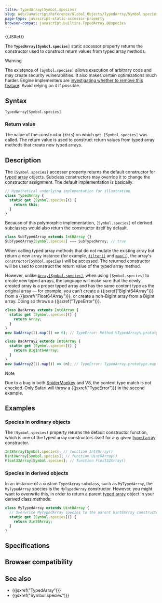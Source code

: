 ```yaml
---
title: TypedArray[Symbol.species]
slug: Web/JavaScript/Reference/Global_Objects/TypedArray/Symbol.species
page-type: javascript-static-accessor-property
browser-compat: javascript.builtins.TypedArray.@@species
---
```


{{JSRef}}

The **`TypedArray[Symbol.species]`** static accessor property returns the constructor used to construct return values from typed array methods.

> [!WARNING]
> The existence of `[Symbol.species]` allows execution of arbitrary code and may create security vulnerabilities. It also makes certain optimizations much harder. Engine implementers are [investigating whether to remove this feature](https://github.com/tc39/proposal-rm-builtin-subclassing). Avoid relying on it if possible.

## Syntax

```js-nolint
TypedArray[Symbol.species]
```

### Return value

The value of the constructor (`this`) on which `get [Symbol.species]` was called. The return value is used to construct return values from typed array methods that create new typed arrays.

## Description

The `[Symbol.species]` accessor property returns the default constructor for [typed array](/Web/JavaScript/Reference/Global_Objects/TypedArray#typedarray_objects) objects. Subclass constructors may override it to change the constructor assignment. The default implementation is basically:

```js
// Hypothetical underlying implementation for illustration
class TypedArray {
  static get [Symbol.species]() {
    return this;
  }
}
```

Because of this polymorphic implementation, `[Symbol.species]` of derived subclasses would also return the constructor itself by default.

```js
class SubTypedArray extends Int8Array {}
SubTypedArray[Symbol.species] === SubTypedArray; // true
```

When calling typed array methods that do not mutate the existing array but return a new array instance (for example, [`filter()`](/Web/JavaScript/Reference/Global_Objects/TypedArray/filter) and [`map()`](/Web/JavaScript/Reference/Global_Objects/TypedArray/map)), the array's `constructor[Symbol.species]` will be accessed. The returned constructor will be used to construct the return value of the typed array method.

However, unlike [`Array[Symbol.species]`](/Web/JavaScript/Reference/Global_Objects/Array/Symbol.species), when using `[Symbol.species]` to create new typed arrays, the language will make sure that the newly created array is a proper typed array and has the same content type as the original array — for example, you can't create a {{jsxref("BigInt64Array")}} from a {{jsxref("Float64Array")}}, or create a non-BigInt array from a BigInt array. Doing so throws a {{jsxref("TypeError")}}.

```js
class BadArray extends Int8Array {
  static get [Symbol.species]() {
    return Array;
  }
}
new BadArray(1).map(() => 0); // TypeError: Method %TypedArray%.prototype.map called on incompatible receiver [object Array]

class BadArray2 extends Int8Array {
  static get [Symbol.species]() {
    return BigInt64Array;
  }
}
new BadArray2(1).map(() => 0n); // TypeError: TypedArray.prototype.map constructed typed array of different content type from |this|
```

> [!NOTE]
> Due to a bug in both [SpiderMonkey](https://bugzil.la/1640194) and V8, the content type match is not checked. Only Safari will throw a {{jsxref("TypeError")}} in the second example.

## Examples

### Species in ordinary objects

The `[Symbol.species]` property returns the default constructor function, which is one of the typed array constructors itself for any given [typed array](/Web/JavaScript/Reference/Global_Objects/TypedArray#typedarray_objects) constructor.

```js
Int8Array[Symbol.species]; // function Int8Array()
Uint8Array[Symbol.species]; // function Uint8Array()
Float32Array[Symbol.species]; // function Float32Array()
```

### Species in derived objects

In an instance of a custom `TypedArray` subclass, such as `MyTypedArray`, the `MyTypedArray` species is the `MyTypedArray` constructor. However, you might want to overwrite this, in order to return a parent [typed array](/Web/JavaScript/Reference/Global_Objects/TypedArray#typedarray_objects) object in your derived class methods:

```js
class MyTypedArray extends Uint8Array {
  // Overwrite MyTypedArray species to the parent Uint8Array constructor
  static get [Symbol.species]() {
    return Uint8Array;
  }
}
```

## Specifications



## Browser compatibility



## See also

- {{jsxref("TypedArray")}}
- {{jsxref("Symbol.species")}}
